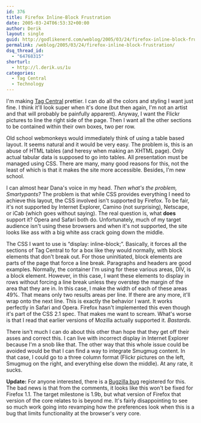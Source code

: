 ```yaml
---
id: 376
title: Firefox Inline-Block Frustration
date: 2005-03-24T06:53:32+00:00
author: Derik
layout: single
guid: http://godlikenerd.com/weblog/2005/03/24/firefox-inline-block-frustration/
permalink: /weblog/2005/03/24/firefox-inline-block-frustration/
dsq_thread_id:
  - "64768315"
shorturl:
  - http://l.derik.us/1u
categories:
  - Tag Central
  - Technology
---
```

I'm making [Tag Central](/tagcentral/) prettier. I can do all the colors and styling I want just fine. I think it'll look super when it's done (but then again, I'm not an artist and that will probably be painfully apparent). Anyway, I want the Flickr pictures to line the right side of the page. Then I want all the other sections to be contained within their own boxes, two per row.

Old school webmonkeys would immediately think of using a table based layout. It seems natural and it would be very easy. The problem is, this is an abuse of HTML tables (and heresy when making an XHTML page). Only actual tabular data is supposed to go into tables. All presentation must be managed using CSS. There are many, many good reasons for this, not the least of which is that it makes the site more accessible. Besides, I'm new school.

I can almost hear Dana's voice in my head. _Then what's the problem, Smartypants?_ The problem is that while CSS provides everything I need to achieve this layout, the CSS involved isn't supported by Firefox. To be fair, it's not supported by Internet Explorer, Camino (not surprising), Netscape, or iCab (which goes without saying). The real question is, what **does** support it? Opera and Safari both do. Unfortunately, much of my target audience isn't using these browsers and when it's not supported, the site looks like ass with a big white ass crack going down the middle.

The CSS I want to use is &#8220;display: inline-block;&#8221;. Basically, it forces all the sections of Tag Central to for a box like they would normally, with block elements that don't break out. For those uninitiated, block elements are parts of the page that force a line break. Paragraphs and headers are good examples. Normally, the container I'm using for these various areas, DIV, is a block element. However, in this case, I want these elements to display in rows without forcing a line break unless they overstep the margin of the area that they are in. In this case, I make the width of each of these areas 49%. That means only two results areas per line. If there are any more, it'll wrap onto the next line. This is exactly the behavior I want. It works perfectly in Safari and Opera. Firefox hasn't implemented this even though it's part of the CSS 2.1 spec. That makes me want to scream. What's worse is that I read that earlier versions of Mozilla actually supported it. _Bastards._

There isn't much I can do about this other than hope that they get off their asses and correct this. I can live with incorrect display in Internet Explorer because I'm a snob like that. The other way that this whole issue could be avoided would be that I can find a way to integrate Smugmug content. In that case, I could go to a three column format (Flickr pictures on the left, Smugmug on the right, and everything else down the middle). At any rate, it sucks.

**Update:** For anyone interested, there is a [Bugzilla bug](https://bugzilla.mozilla.org/show_bug.cgi?id=9458) registered for this. The bad news is that from the comments, it looks like this won't be fixed for Firefox 1.1. The target milestone is 1.9b, but what version of Firefox that version of the core relates to is beyond me. It's fairly disappointing to see so much work going into revamping how the preferences look when this is a bug that limits functionality at the browser's very core.